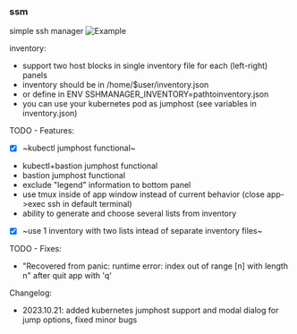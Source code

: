 ### ssm
simple ssh manager
![Example](ssh-manager.gif)

inventory:
- support two host blocks in single inventory file for each (left-right) panels
- inventory should be in /home/$user/inventory.json
- or define in ENV SSHMANAGER_INVENTORY=pathtoinventory.json
- you can use your kubernetes pod as jumphost (see variables in inventory.json)

TODO - Features:
- [x] ~kubectl jumphost functional~
- kubectl+bastion jumphost functional
- bastion jumphost functional
- exclude "legend" information to bottom panel
- use tmux inside of app window instead of current behavior (close app->exec ssh in default terminal)
- ability to generate and choose several lists from inventory
- [x] ~use 1 inventory with two lists intead of separate inventory files~

TODO - Fixes:
- "Recovered from panic: runtime error: index out of range [n] with length n" after quit app with 'q'

Changelog:
- 2023.10.21: added kubernetes jumphost support and modal dialog for jump options, fixed minor bugs